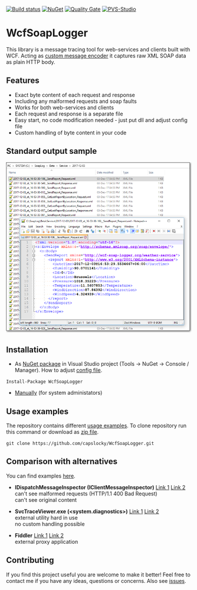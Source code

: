 [![Build status](https://ci.appveyor.com/api/projects/status/0bemisvvtdtbih97/branch/master?svg=true)](https://ci.appveyor.com/project/capslocky/wcfsoaplogger/branch/master)
[![NuGet](https://img.shields.io/nuget/v/WcfSoapLogger.svg?colorB=0f81c1)](https://www.nuget.org/packages/WcfSoapLogger/)
[![Quality Gate](https://sonarcloud.io/api/badges/gate?key=WcfSoapLogger)](https://sonarcloud.io/dashboard?id=WcfSoapLogger)
[![PVS-Studio](https://img.shields.io/badge/pvs--studio-free-brightgreen.svg)](https://www.viva64.com/en/b/0457/)

# WcfSoapLogger #
This library is a message tracing tool for web-services and clients built with WCF.
Acting as [custom message encoder](https://docs.microsoft.com/en-us/dotnet/framework/wcf/samples/custom-message-encoder-custom-text-encoder) it captures raw XML SOAP data as plain HTTP body.


## Features ##
* Exact byte content of each request and response
* Including any malformed requests and soap faults
* Works for both web-services and clients
* Each request and response is a separate file
* Easy start, no code modification needed - just put dll and adjust config file
* Custom handling of byte content in your code


## Standard output sample ##
![ExampleBeta](/docs/images/main_screenshot.png?raw=true)


## Installation ##
* As [NuGet package](https://www.nuget.org/packages/WcfSoapLogger/) in Visual Studio project (Tools -> NuGet -> Console / Manager). How to adjust [config file](/docs/ConfigFile.md).
```
Install-Package WcfSoapLogger
```
* [Manually](/docs/ManualInstallation.md) (for system administators)


## Usage examples ##
The repository contains different [usage examples](/src/UsageExamples).
To clone repository run this command or download as [zip file](https://github.com/capslocky/WcfSoapLogger/archive/master.zip).
```
git clone https://github.com/capslocky/WcfSoapLogger.git
```


## Comparison with alternatives ##
You can find examples [here](/src/AlternativesExamples).

* **IDispatchMessageInspector (IClientMessageInspector)**
[Link 1](https://docs.microsoft.com/en-us/dotnet/framework/wcf/samples/message-inspectors)
[Link 2](https://blogs.msdn.microsoft.com/endpoint/2011/04/23/wcf-extensibility-message-inspectors/)  
can't see malformed requests (HTTP/1.1 400 Bad Request)  
can't see original content


* **SvcTraceViewer.exe (<system.diagnostics>)**
[Link 1](https://docs.microsoft.com/en-us/dotnet/framework/wcf/diagnostics/configuring-message-logging)
[Link 2](https://docs.microsoft.com/en-us/dotnet/framework/wcf/service-trace-viewer-tool-svctraceviewer-exe)  
external utility hard in use  
no custom handling possible


* **Fiddler**
[Link 1](https://www.telerik.com/fiddler)
[Link 2](https://www.telerik.com/fiddler/fiddlercore)  
external proxy application


## Contributing ##
If you find this project useful you are welcome to make it better! Feel free to contact me if you have any ideas, questions or concerns. Also see [issues](/issues).